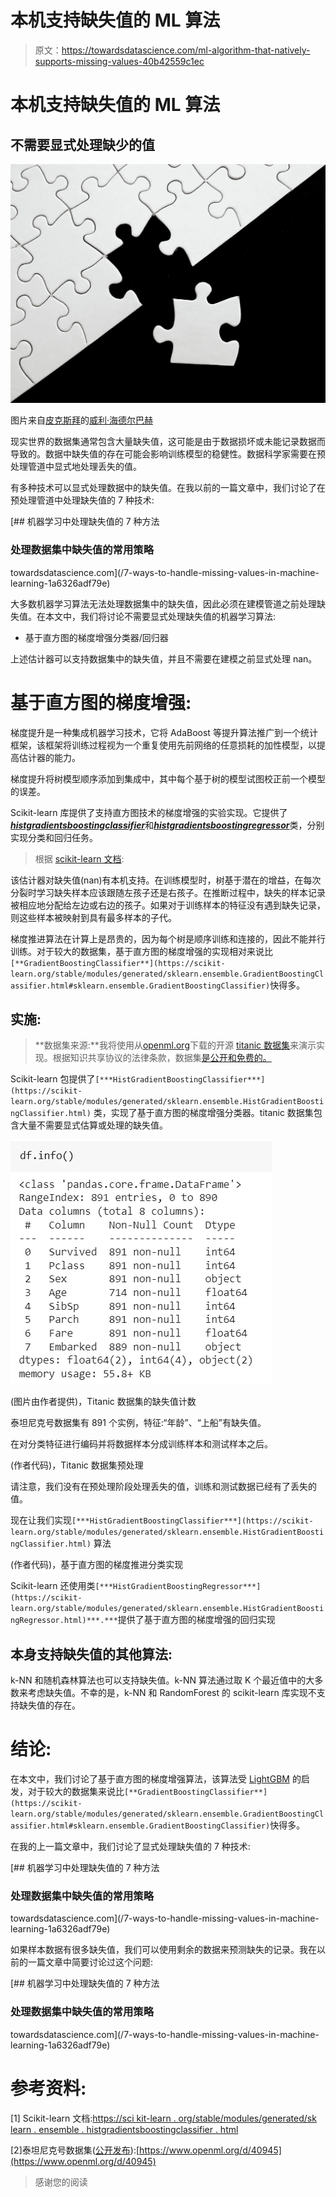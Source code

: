 # 本机支持缺失值的 ML 算法

> 原文：<https://towardsdatascience.com/ml-algorithm-that-natively-supports-missing-values-40b42559c1ec>

# 本机支持缺失值的 ML 算法

## 不需要显式处理缺少的值

![](img/0f682e6f3f5319693cf64ecdaac7687e.png)

图片来自[皮克斯拜](https://pixabay.com/?utm_source=link-attribution&amp;utm_medium=referral&amp;utm_campaign=image&amp;utm_content=693873)的[威利·海德尔巴赫](https://pixabay.com/users/wilhei-883152/?utm_source=link-attribution&amp;utm_medium=referral&amp;utm_campaign=image&amp;utm_content=693873)

现实世界的数据集通常包含大量缺失值，这可能是由于数据损坏或未能记录数据而导致的。数据中缺失值的存在可能会影响训练模型的稳健性。数据科学家需要在预处理管道中显式地处理丢失的值。

有多种技术可以显式处理数据中的缺失值。在我以前的一篇文章中，我们讨论了在预处理管道中处理缺失值的 7 种技术:

[](/7-ways-to-handle-missing-values-in-machine-learning-1a6326adf79e) [## 机器学习中处理缺失值的 7 种方法

### 处理数据集中缺失值的常用策略

towardsdatascience.com](/7-ways-to-handle-missing-values-in-machine-learning-1a6326adf79e) 

大多数机器学习算法无法处理数据集中的缺失值，因此必须在建模管道之前处理缺失值。在本文中，我们将讨论不需要显式处理缺失值的机器学习算法:

*   基于直方图的梯度增强分类器/回归器

上述估计器可以支持数据集中的缺失值，并且不需要在建模之前显式处理 nan。

# 基于直方图的梯度增强:

梯度提升是一种集成机器学习技术，它将 AdaBoost 等提升算法推广到一个统计框架，该框架将训练过程视为一个重复使用先前网络的任意损耗的加性模型，以提高估计器的能力。

梯度提升将树模型顺序添加到集成中，其中每个基于树的模型试图校正前一个模型的误差。

Scikit-learn 库提供了支持直方图技术的梯度增强的实验实现。它提供了[***histgradientsboostingclassifier***](https://scikit-learn.org/stable/modules/generated/sklearn.ensemble.HistGradientBoostingClassifier.html)和[***histgradientsboostingregressor***](https://scikit-learn.org/stable/modules/generated/sklearn.ensemble.HistGradientBoostingRegressor.html)类，分别实现分类和回归任务。

> 根据 [scikit-learn 文档](https://scikit-learn.org/stable/modules/generated/sklearn.ensemble.HistGradientBoostingClassifier.html):

该估计器对缺失值(nan)有本机支持。在训练模型时，树基于潜在的增益，在每次分裂时学习缺失样本应该跟随左孩子还是右孩子。在推断过程中，缺失的样本记录被相应地分配给左边或右边的孩子。如果对于训练样本的特征没有遇到缺失记录，则这些样本被映射到具有最多样本的子代。

梯度推进算法在计算上是昂贵的，因为每个树是顺序训练和连接的，因此不能并行训练。对于较大的数据集，基于直方图的梯度增强的实现相对来说比`[**GradientBoostingClassifier**](https://scikit-learn.org/stable/modules/generated/sklearn.ensemble.GradientBoostingClassifier.html#sklearn.ensemble.GradientBoostingClassifier)`快得多。

## 实施:

> **数据集来源:**我将使用从[openml.org](https://www.openml.org/d/40945)下载的开源 [titanic 数据集](https://www.openml.org/d/40945)来演示实现。根据知识共享协议的法律条款，数据集[是公开和免费的。](https://creativecommons.org/publicdomain/mark/1.0/)

Scikit-learn 包提供了`[***HistGradientBoostingClassifier***](https://scikit-learn.org/stable/modules/generated/sklearn.ensemble.HistGradientBoostingClassifier.html)` 类，实现了基于直方图的梯度增强分类器。titanic 数据集包含大量不需要显式估算或处理的缺失值。

![](img/64a19d411045cb939dbc9829375376a9.png)

(图片由作者提供)，Titanic 数据集的缺失值计数

泰坦尼克号数据集有 891 个实例，特征:“年龄”、“上船”有缺失值。

在对分类特征进行编码并将数据样本分成训练样本和测试样本之后。

(作者代码)，Titanic 数据集预处理

请注意，我们没有在预处理阶段处理丢失的值，训练和测试数据已经有了丢失的值。

现在让我们实现`[***HistGradientBoostingClassifier***](https://scikit-learn.org/stable/modules/generated/sklearn.ensemble.HistGradientBoostingClassifier.html)` 算法

(作者代码)，基于直方图的梯度推进分类实现

Scikit-learn 还使用类`[***HistGradientBoostingRegressor***](https://scikit-learn.org/stable/modules/generated/sklearn.ensemble.HistGradientBoostingRegressor.html)***.***`提供了基于直方图的梯度增强的回归实现

## 本身支持缺失值的其他算法:

k-NN 和随机森林算法也可以支持缺失值。k-NN 算法通过取 K 个最近值中的大多数来考虑缺失值。不幸的是，k-NN 和 RandomForest 的 scikit-learn 库实现不支持缺失值的存在。

# 结论:

在本文中，我们讨论了基于直方图的梯度增强算法，该算法受 [LightGBM](https://github.com/Microsoft/LightGBM) 的启发，对于较大的数据集来说比`[**GradientBoostingClassifier**](https://scikit-learn.org/stable/modules/generated/sklearn.ensemble.GradientBoostingClassifier.html#sklearn.ensemble.GradientBoostingClassifier)`快得多。

在我的上一篇文章中，我们讨论了显式处理缺失值的 7 种技术:

[](/7-ways-to-handle-missing-values-in-machine-learning-1a6326adf79e) [## 机器学习中处理缺失值的 7 种方法

### 处理数据集中缺失值的常用策略

towardsdatascience.com](/7-ways-to-handle-missing-values-in-machine-learning-1a6326adf79e) 

如果样本数据有很多缺失值，我们可以使用剩余的数据来预测缺失的记录。我在以前的一篇文章中简要讨论过这个问题:

[](/7-ways-to-handle-missing-values-in-machine-learning-1a6326adf79e) [## 机器学习中处理缺失值的 7 种方法

### 处理数据集中缺失值的常用策略

towardsdatascience.com](/7-ways-to-handle-missing-values-in-machine-learning-1a6326adf79e) 

# 参考资料:

[1] Scikit-learn 文档:[https://sci kit-learn . org/stable/modules/generated/sk learn . ensemble . histgradientsboostingclassifier . html](https://scikit-learn.org/stable/modules/generated/sklearn.ensemble.HistGradientBoostingClassifier.html)

[2]泰坦尼克号数据集([公开发布](https://creativecommons.org/publicdomain/mark/1.0/)):[https://www.openml.org/d/40945](https://www.openml.org/d/40945)

> 感谢您的阅读